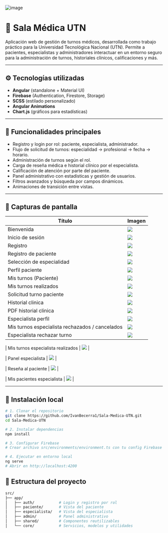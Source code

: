 ![image](https://github.com/user-attachments/assets/cdfe43bc-2c39-4eb1-9625-c2c49c6ee58c)
# 🏥 Sala Médica UTN

Aplicación web de gestión de turnos médicos, desarrollada como trabajo práctico para la Universidad Tecnológica Nacional (UTN). Permite a pacientes, especialistas y administradores interactuar en un entorno seguro para la administración de turnos, historiales clínicos, calificaciones y más.

---

## ⚙️ Tecnologías utilizadas

- **Angular** (standalone + Material UI)
- **Firebase** (Authentication, Firestore, Storage)
- **SCSS** (estilado personalizado)
- **Angular Animations**
- **Chart.js** (gráficos para estadísticas)

---

## 🚀 Funcionalidades principales

- Registro y login por rol: paciente, especialista, administrador.
- Flujo de solicitud de turnos: especialidad → profesional → fecha → horario.
- Administración de turnos según el rol.
- Carga de reseña médica e historial clínico por el especialista.
- Calificación de atención por parte del paciente.
- Panel administrativo con estadísticas y gestión de usuarios.
- Filtros avanzados y búsqueda por campos dinámicos.
- Animaciones de transición entre vistas.

---

## 📸 Capturas de pantalla

| Título | Imagen |
|--------|--------|
| Bienvenida | ![](https://raw.githubusercontent.com/IvanBecerra1/Sala-Medica-UTN/refs/heads/main/salaMedifcaFotos/home/bienvenida.png) |
| Inicio de sesión | ![](https://raw.githubusercontent.com/IvanBecerra1/Sala-Medica-UTN/refs/heads/main/salaMedifcaFotos/home/iniciar-sesion.png) |
| Registro | ![](https://raw.githubusercontent.com/IvanBecerra1/Sala-Medica-UTN/refs/heads/main/salaMedifcaFotos/home/registro-categoria.png)|
| Registro de paciente | ![](https://raw.githubusercontent.com/IvanBecerra1/Sala-Medica-UTN/refs/heads/main/salaMedifcaFotos/home/registro-paciente.png) |
| Selección de especialidad | ![](https://raw.githubusercontent.com/IvanBecerra1/Sala-Medica-UTN/refs/heads/main/salaMedifcaFotos/home/registro-especialista.png) |
| Perfil paciente | ![](https://raw.githubusercontent.com/IvanBecerra1/Sala-Medica-UTN/refs/heads/main/salaMedifcaFotos/paciente/paciente-perfil.png) |
| Mis turnos (Paciente) | ![](https://raw.githubusercontent.com/IvanBecerra1/Sala-Medica-UTN/refs/heads/main/salaMedifcaFotos/paciente/turnos-paciente.png) |
| Mis turnos realizados | ![](https://raw.githubusercontent.com/IvanBecerra1/Sala-Medica-UTN/refs/heads/main/salaMedifcaFotos/paciente/turnos-realizado-paciente.png) |
| Solicitud turno paciente | ![](https://raw.githubusercontent.com/IvanBecerra1/Sala-Medica-UTN/refs/heads/main/salaMedifcaFotos/paciente/solicitud-turno-paciente.png) |
| Historial clinica | ![](https://raw.githubusercontent.com/IvanBecerra1/Sala-Medica-UTN/refs/heads/main/salaMedifcaFotos/paciente/historial-clinica-paciente.png) |
| PDF historial clinica | ![](https://raw.githubusercontent.com/IvanBecerra1/Sala-Medica-UTN/refs/heads/main/salaMedifcaFotos/paciente/pdf-historial-clinico.png) |
| Especialista perfil | ![](https://raw.githubusercontent.com/IvanBecerra1/Sala-Medica-UTN/refs/heads/main/salaMedifcaFotos/especialista/especialista-perfil.png) |
| Mis turnos especialista rechazados / cancelados | ![](https://raw.githubusercontent.com/IvanBecerra1/Sala-Medica-UTN/refs/heads/main/salaMedifcaFotos/especialista/mis-turnos-especialista-cancelado-rechazado.png) |
| Especialista rechazar turno | ![](https://raw.githubusercontent.com/IvanBecerra1/Sala-Medica-UTN/refs/heads/main/salaMedifcaFotos/especialista/especialista-recharzar-turno.png) |

| Mis turnos especialista realizados | ![](https://raw.githubusercontent.com/IvanBecerra1/Sala-Medica-UTN/refs/heads/main/salaMedifcaFotos/especialista/mis-turnos-especialista-realizado.png) |

| Panel especialista | ![](https://raw.githubusercontent.com/IvanBecerra1/Sala-Medica-UTN/refs/heads/main/salaMedifcaFotos/especialista/panel-especialista.png) |

| Reseña al paciente | ![](https://raw.githubusercontent.com/IvanBecerra1/Sala-Medica-UTN/refs/heads/main/salaMedifcaFotos/especialista/rese%C3%B1a-paciente.png) |

| Mis pacientes especialista | ![](https://raw.githubusercontent.com/IvanBecerra1/Sala-Medica-UTN/refs/heads/main/salaMedifcaFotos/especialista/especialista-pacientes.png) |

---

## 📁 Instalación local

```bash
# 1. Clonar el repositorio
git clone https://github.com/IvanBecerra1/Sala-Medica-UTN.git
cd Sala-Medica-UTN

# 2. Instalar dependencias
npm install

# 3. Configurar Firebase
# Crear archivo src/environments/environment.ts con tu config Firebase

# 4. Ejecutar en entorno local
ng serve
# Abrir en http://localhost:4200
```

## 📁 Estructura del proyecto
```bash
src/
├── app/
│   ├── auth/           # Login y registro por rol
│   ├── paciente/       # Vista del paciente
│   ├── especialista/   # Vista del especialista
│   ├── admin/          # Panel administrativo
│   ├── shared/         # Componentes reutilizables
│   └── core/           # Servicios, modelos y utilidades
```

